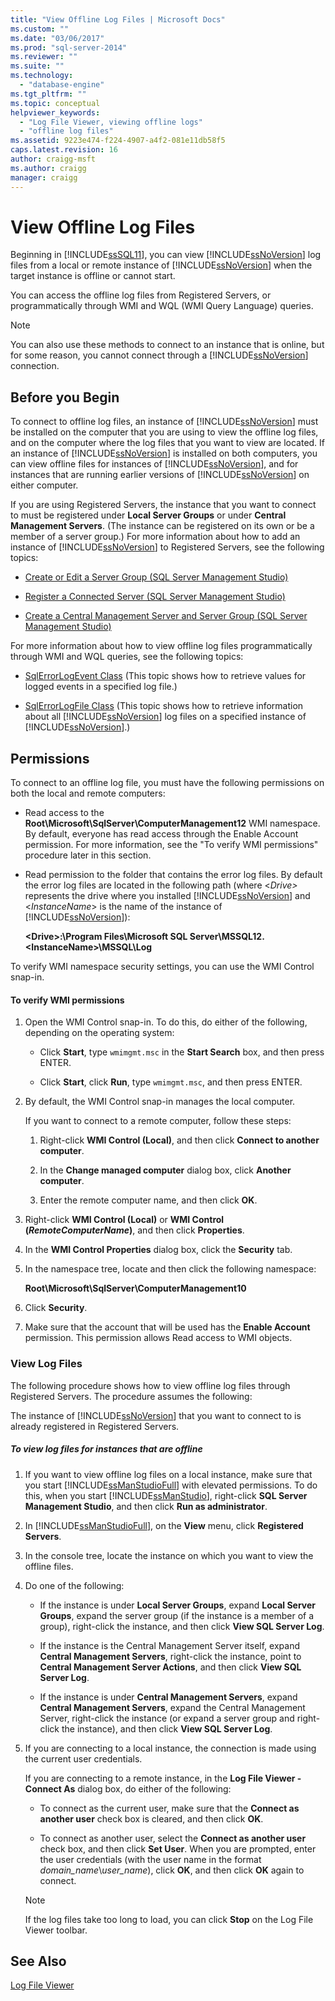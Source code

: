 ```yaml
---
title: "View Offline Log Files | Microsoft Docs"
ms.custom: ""
ms.date: "03/06/2017"
ms.prod: "sql-server-2014"
ms.reviewer: ""
ms.suite: ""
ms.technology: 
  - "database-engine"
ms.tgt_pltfrm: ""
ms.topic: conceptual
helpviewer_keywords: 
  - "Log File Viewer, viewing offline logs"
  - "offline log files"
ms.assetid: 9223e474-f224-4907-a4f2-081e11db58f5
caps.latest.revision: 16
author: craigg-msft
ms.author: craigg
manager: craigg
---
```

# View Offline Log Files
  Beginning in [!INCLUDE[ssSQL11](../../includes/sssql11-md.md)], you can view [!INCLUDE[ssNoVersion](../../includes/ssnoversion-md.md)] log files from a local or remote instance of [!INCLUDE[ssNoVersion](../../includes/ssnoversion-md.md)] when the target instance is offline or cannot start.  
  
 You can access the offline log files from Registered Servers, or programmatically through WMI and WQL (WMI Query Language) queries.  
  
> [!NOTE]  
>  You can also use these methods to connect to an instance that is online, but for some reason, you cannot connect through a [!INCLUDE[ssNoVersion](../../includes/ssnoversion-md.md)] connection.  
  
## Before you Begin  
 To connect to offline log files, an instance of [!INCLUDE[ssNoVersion](../../includes/ssnoversion-md.md)] must be installed on the computer that you are using to view the offline log files, and on the computer where the log files that you want to view are located. If an instance of [!INCLUDE[ssNoVersion](../../includes/ssnoversion-md.md)] is installed on both computers, you can view offline files for instances of [!INCLUDE[ssNoVersion](../../includes/ssnoversion-md.md)], and for instances that are running earlier versions of [!INCLUDE[ssNoVersion](../../includes/ssnoversion-md.md)] on either computer.  
  
 If you are using Registered Servers, the instance that you want to connect to must be registered under **Local Server Groups** or under **Central Management Servers**. (The instance can be registered on its own or be a member of a server group.) For more information about how to add an instance of [!INCLUDE[ssNoVersion](../../includes/ssnoversion-md.md)] to Registered Servers, see the following topics:  
  
-   [Create or Edit a Server Group &#40;SQL Server Management Studio&#41;](../../ssms/register-servers/create-or-edit-a-server-group-sql-server-management-studio.md)  
  
-   [Register a Connected Server &#40;SQL Server Management Studio&#41;](../../ssms/register-servers/register-a-connected-server-sql-server-management-studio.md)  
  
-   [Create a Central Management Server and Server Group &#40;SQL Server Management Studio&#41;](../../ssms/register-servers/create-a-central-management-server-and-server-group.md)  
  
 For more information about how to view offline log files programmatically through WMI and WQL queries, see the following topics:  
  
-   [SqlErrorLogEvent Class](../wmi-provider-configuration-classes/sqlerrorlogevent-class.md) (This topic shows how to retrieve values for logged events in a specified log file.)  
  
-   [SqlErrorLogFile Class](../wmi-provider-configuration-classes/sqlerrorlogfile-class.md) (This topic shows how to retrieve information about all [!INCLUDE[ssNoVersion](../../includes/ssnoversion-md.md)] log files on a specified instance of [!INCLUDE[ssNoVersion](../../includes/ssnoversion-md.md)].)  
  
##  <a name="BeforeYouBegin"></a> Permissions  
 To connect to an offline log file, you must have the following permissions on both the local and remote computers:  
  
-   Read access to the **Root\Microsoft\SqlServer\ComputerManagement12** WMI namespace. By default, everyone has read access through the Enable Account permission. For more information, see the "To verify WMI permissions" procedure later in this section.  
  
-   Read permission to the folder that contains the error log files. By default the error log files are located in the following path (where \<*Drive>* represents the drive where you installed [!INCLUDE[ssNoVersion](../../includes/ssnoversion-md.md)] and \<*InstanceName*> is the name of the instance of [!INCLUDE[ssNoVersion](../../includes/ssnoversion-md.md)]):  
  
     **\<Drive>:\Program Files\Microsoft SQL Server\MSSQL12.\<InstanceName>\MSSQL\Log**  
  
 To verify WMI namespace security settings, you can use the WMI Control snap-in.  
  
#### To verify WMI permissions  
  
1.  Open the WMI Control snap-in. To do this, do either of the following, depending on the operating system:  
  
    -   Click **Start**, type `wmimgmt.msc` in the **Start Search** box, and then press ENTER.  
  
    -   Click **Start**, click **Run**, type `wmimgmt.msc`, and then press ENTER.  
  
2.  By default, the WMI Control snap-in manages the local computer.  
  
     If you want to connect to a remote computer, follow these steps:  
  
    1.  Right-click **WMI Control (Local)**, and then click **Connect to another computer**.  
  
    2.  In the **Change managed computer** dialog box, click **Another computer**.  
  
    3.  Enter the remote computer name, and then click **OK**.  
  
3.  Right-click **WMI Control (Local)** or **WMI Control (***RemoteComputerName***)**, and then click **Properties**.  
  
4.  In the **WMI Control Properties** dialog box, click the **Security** tab.  
  
5.  In the namespace tree, locate and then click the following namespace:  
  
     **Root\Microsoft\SqlServer\ComputerManagement10**  
  
6.  Click **Security**.  
  
7.  Make sure that the account that will be used has the **Enable Account** permission. This permission allows Read access to WMI objects.  
  
### View Log Files  
 The following procedure shows how to view offline log files through Registered Servers. The procedure assumes the following:  
  
 The instance of [!INCLUDE[ssNoVersion](../../includes/ssnoversion-md.md)] that you want to connect to is already registered in Registered Servers.  
  
##### To view log files for instances that are offline  
  
1.  If you want to view offline log files on a local instance, make sure that you start [!INCLUDE[ssManStudioFull](../../includes/ssmanstudiofull-md.md)] with elevated permissions. To do this, when you start [!INCLUDE[ssManStudio](../../includes/ssmanstudio-md.md)], right-click **SQL Server Management Studio**, and then click **Run as administrator**.  
  
2.  In [!INCLUDE[ssManStudioFull](../../includes/ssmanstudiofull-md.md)], on the **View** menu, click **Registered Servers**.  
  
3.  In the console tree, locate the instance on which you want to view the offline files.  
  
4.  Do one of the following:  
  
    -   If the instance is under **Local Server Groups**, expand **Local Server Groups**, expand the server group (if the instance is a member of a group), right-click the instance, and then click **View SQL Server Log**.  
  
    -   If the instance is the Central Management Server itself, expand **Central Management Servers**, right-click the instance, point to **Central Management Server Actions**, and then click **View SQL Server Log**.  
  
    -   If the instance is under **Central Management Servers**, expand **Central Management Servers**, expand the Central Management Server, right-click the instance (or expand a server group and right-click the instance), and then click **View SQL Server Log**.  
  
5.  If you are connecting to a local instance, the connection is made using the current user credentials.  
  
     If you are connecting to a remote instance, in the **Log File Viewer - Connect As** dialog box, do either of the following:  
  
    -   To connect as the current user, make sure that the **Connect as another user** check box is cleared, and then click **OK**.  
  
    -   To connect as another user, select the **Connect as another user** check box, and then click **Set User**. When you are prompted, enter the user credentials (with the user name in the format *domain_name*\\*user_name*), click **OK**, and then click **OK** again to connect.  
  
    > [!NOTE]  
    >  If the log files take too long to load, you can click **Stop** on the Log File Viewer toolbar.  
  
## See Also  
 [Log File Viewer](log-file-viewer.md)  
  
  
